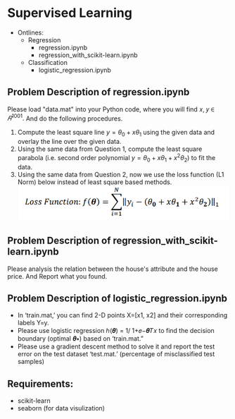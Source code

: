 # Supervised Learning
- Ontlines:
    - Regression
        - regression.ipynb
        - regression_with_scikit-learn.ipynb
    - Classification
        - logistic_regression.ipynb
## Problem Description of regression.ipynb
Please load "data.mat" into your Python code, where you will find 𝑥, 𝑦 ∈ $𝑅^{1001}.$
And do the following procedures.
1. Compute the least square line $y=\theta_0+x\theta_1$ using the given data and overlay the line over the given data.
2. Using the same data from Question 1, compute the least square parabola (i.e. 
second order polynomial $y=\theta_0+x\theta_1+x^2\theta_2$) to fit the data.
3. Using the same data from Question 2, now we use the loss function (L1 Norm) 
below instead of least square based methods.
![lossfunc](./img/lossfunc.png)

## Problem Description of regression_with_scikit-learn.ipynb
Please analysis the relation between the house's attribute and the house price. And Report what you found.

## Problem Description of logistic_regression.ipynb
- In ‘train.mat,’ you can find 2-D points X=[x1, x2] and their corresponding labels Y=y. 
- Please use logistic regression ℎ(𝜽) = 1/ 1+𝑒−𝜽𝑇𝑥 to find the decision boundary (optimal 𝜽∗) based on ‘train.mat.” 
- Please use a gradient descent method to solve it and report the test error on the test dataset ‘test.mat.’ (percentage of misclassified test samples)

## Requirements:
- scikit-learn 
- seaborn (for data visulization)











